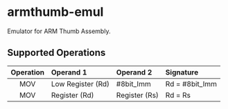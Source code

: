 # armthumb-emul
Emulator for ARM Thumb Assembly. 

## Supported Operations
Operation | Operand 1 | Operand 2 | Signature
|  :---:  |   :---    |   :---    |  :---   |
MOV | Low Register (Rd) | #8bit_Imm | Rd = #8bit_Imm
MOV | Register (Rd) | Register (Rs) | Rd = Rs

